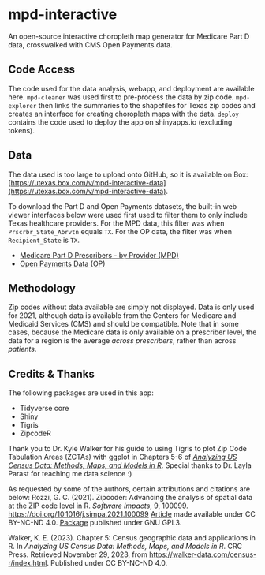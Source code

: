 # mpd-interactive
An open-source interactive choropleth map generator for Medicare Part D data, crosswalked with CMS Open Payments data.

## Code Access
The code used for the data analysis, webapp, and deployment are available here. `mpd-cleaner` was used first to pre-process the data by zip code. `mpd-explorer` then links the summaries to the shapefiles for Texas zip codes and creates an interface for creating choropleth maps with the data. `deploy` contains the code used to deploy the app on shinyapps.io (excluding tokens).

## Data
The data used is too large to upload onto GitHub, so it is available on Box: [https://utexas.box.com/v/mpd-interactive-data](https://utexas.box.com/v/mpd-interactive-data).

To download the Part D and Open Payments datasets, the built-in web viewer interfaces below were used  first used to filter them to only include Texas healthcare providers. For the MPD data, this filter was when `Prscrbr_State_Abrvtn` equals `TX`. For the OP data, the filter was when `Recipient_State` is `TX`.
  - [Medicare Part D Prescribers - by Provider (MPD)](https://data.cms.gov/provider-summary-by-type-of-service/medicare-part-d-prescribers/medicare-part-d-prescribers-by-provider)
  - [Open Payments Data (OP)](https://openpaymentsdata.cms.gov/dataset/0380bbeb-aea1-58b6-b708-829f92a48202)

## Methodology
Zip codes without data available are simply not displayed. Data is only used for 2021, although data is available from the Centers for Medicare and Medicaid Services (CMS) and should be compatible. Note that in some cases, because the Medicare data is only available on a prescriber level, the data for a region is the average *across prescribers*, rather than across *patients*.

## Credits & Thanks
The following packages are used in this app:
 - Tidyverse core
 - Shiny
 - Tigris
 - ZipcodeR

Thank you to Dr. Kyle Walker for his guide to using Tigris to plot Zip Code Tabulation Areas (ZCTAs) with ggplot in Chapters 5-6 of [*Analyzing US Census Data: Methods, Maps, and Models in R*](https://walker-data.com/census-r/index.html). Special thanks to Dr. Layla Parast for teaching me data science :)

As requested by some of the authors, certain attributions and citations are below:
Rozzi, G. C. (2021). Zipcoder: Advancing the analysis of spatial data at the ZIP code level in R. *Software Impacts*, 9, 100099. https://doi.org/10.1016/j.simpa.2021.100099 [Article](https://www.sciencedirect.com/science/article/pii/S2665963821000373/) made available under CC BY-NC-ND 4.0. [Package](https://github.com/gavinrozzi/zipcodeR) published under GNU GPL3.

Walker, K. E. (2023). Chapter 5: Census geographic data and applications in R. In *Analyzing US Census Data: Methods, Maps, and Models in R*. CRC Press. Retrieved November 29, 2023, from https://walker-data.com/census-r/index.html. Published under CC BY-NC-ND 4.0.
